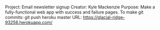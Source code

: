Project: Email newsletter signup
Creator: Kyle Mackenzie
Purpose: Make a fully-functional web app with success and failure pages.
To make git commits: git push heroku master
URL: https://glacial-ridge-93256.herokuapp.com/

